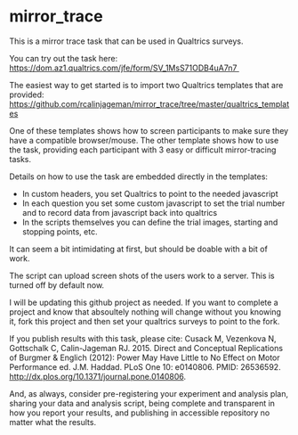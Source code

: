 # mirror_trace
This is a mirror trace task that can be used in Qualtrics surveys.

You can try out the task here:
   https://dom.az1.qualtrics.com/jfe/form/SV_1MsS71ODB4uA7n7 

The easiest way to get started is to import two Qualtrics templates that are provided:
   https://github.com/rcalinjageman/mirror_trace/tree/master/qualtrics_templates

One of these templates shows how to screen participants to make sure they have a compatible browser/mouse.
The other template shows how to use the task, providing each participant with 3 easy or difficult mirror-tracing tasks.

Details on how to use the task are embedded directly in the templates:
* In custom headers, you set Qualtrics to point to the needed javascript
* In each question you set some custom javascript to set the trial number and to record data from javascript back into qualtrics
* In the scripts themselves you can define the trial images, starting and stopping points, etc.

It can seem a bit intimidating at first, but should be doable with a bit of work.

The script can upload screen shots of the users work to a server.  This is turned off by default now.

I will be updating this github project as needed. If you want to complete a project and know that absoultely nothing
will change without you knowing it, fork this project and then set your qualtrics surveys to point to the fork.

If you publish results with this task, please cite:
   Cusack M, Vezenkova N, Gottschalk C, Calin-Jageman RJ. 2015. Direct and Conceptual Replications of Burgmer & Englich (2012): Power May Have Little to No Effect on Motor Performance ed. J.M. Haddad. PLoS One 10: e0140806. PMID: 26536592. http://dx.plos.org/10.1371/journal.pone.0140806.

And, as always, consider pre-registering your experiment and analysis plan, sharing your data and analysis script, being complete and transparent in how you report your results, and publishing in accessible repository no matter what the results.  
